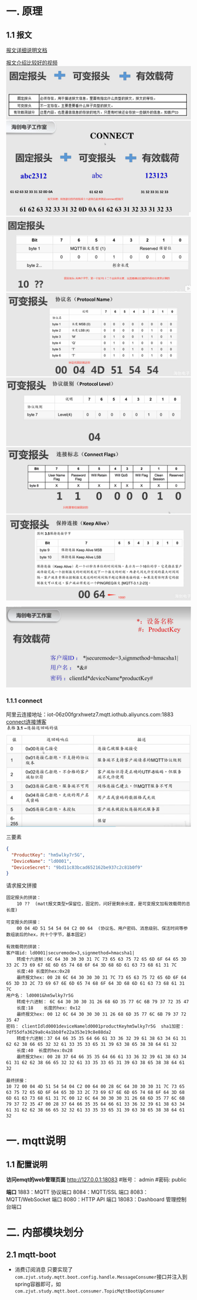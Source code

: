 
# 一. 原理
## 1.1 报文
[报文详细说明文档](https://mcxiaoke.gitbooks.io/mqtt-cn/content/mqtt/01-Introduction.html)     

[报文介绍比较好的视频](https://www.bilibili.com/video/BV1oJ411176Q/?p=1&vd_source=70eb1facbc8a6b0cc0b7b0efb3c281bc)
![报文组成](./pic/报文组成.png)   
![connect连接报文示意](./pic/connect报文内容示意.png)  
![固定报头](./pic/固定报头.png)    
![可变报头-协议名](./pic/协议名.png)   
![可变报头-协议级别](./pic/协议级别.png)   
![可变报头-连接标志](./pic/连接标志.png)   
![可变报头-保持连接](./pic/保持连接.png)    

![有效载荷](./pic/有效载荷.png)   

### 1.1.1 connect
阿里云连接地址：iot-06z00fgrxhwetz7.mqtt.iothub.aliyuncs.com:1883
[connect连接博客](https://blog.csdn.net/daniaoxp/article/details/103039296)
![连接返回响应码](./pic/连接返回响应码.png)

三要素
```json
{
  "ProductKey": "hm5wlky7r5G",
  "DeviceName": "ld0001",
  "DeviceSecret": "9bd11c83bcad652162be937c2c81b0f9"
}
```
请求报文拼接
```
固定报头的拼装：
	10 ??  (matt报文类型+保留位，固定的，问好是剩余长度，是可变报文加有效载荷的总长度)
	
可变报头的拼接：
	00 04 4D 51 54 54 04 C2 00 64  (协议名、用户密码、消息级别、保活时间等参数组装后的hex，共十个字节，基本固定)

有效载荷的拼装：
客户端id: ld0001|securemode=3,signmethod=hmacsha1|  
	转成十六进制：6C 64 30 30 30 31 7C 73 65 63 75 72 65 6D 6F 64 65 3D 33 2C 73 69 67 6E 6D 65 74 68 6F 64 3D 68 6D 61 63 73 68 61 31 7C  
	长度:40 长度的hex:0x28
	最终报文hex: 00 28 6C 64 30 30 30 31 7C 73 65 63 75 72 65 6D 6F 64 65 3D 33 2C 73 69 67 6E 6D 65 74 68 6F 64 3D 68 6D 61 63 73 68 61 31 7C  
用户名： ld0001&hm5wlky7r5G                        
	转成十六进制： 6C 64 30 30 30 31 26 68 6D 35 77 6C 6B 79 37 72 35 47             
	长度:18    长度的hex: 0x12
	最终报文hex: 00 12 6C 64 30 30 30 31 26 68 6D 35 77 6C 6B 79 37 72 35 47 
密码： clientIdld0001deviceNameld0001productKeyhm5wlky7r5G  sha1加密：7df55dfa3629a8c4a1bb8fe22a353e19c8e88da2
	转成十六进制：37 64 66 35 35 64 66 61 33 36 32 39 61 38 63 34 61 31 62 62 38 66 65 32 32 61 33 35 33 65 31 39 63 38 65 38 38 64 61 32     
	长度:40  长度的hex:0x28
	最终报文hex: 00 28 37 64 66 35 35 64 66 61 33 36 32 39 61 38 63 34 61 31 62 62 38 66 65 32 32 61 33 35 33 65 31 39 63 38 65 38 38 64 61 32  

最终拼接：
10 72 00 04 4D 51 54 54 04 C2 00 64 00 28 6C 64 30 30 30 31 7C 73 65 63 75 72 65 6D 6F 64 65 3D 33 2C 73 69 67 6E 6D 65 74 68 6F 64 3D 68 6D 61 63 73 68 61 31 7C 00 12 6C 64 30 30 30 31 26 68 6D 35 77 6C 6B 79 37 72 35 47 00 28 37 64 66 35 35 64 66 61 33 36 32 39 61 38 63 34 61 31 62 62 38 66 65 32 32 61 33 35 33 65 31 39 63 38 65 38 38 64 61 32
```





# 一. mqtt说明
## 1.1 配置说明

**访问emqt的web管理页面**
http://127.0.0.1:18083
#账号： admin
#密码: public

**端口**
1883：MQTT 协议端口
8084：MQTT/SSL 端口
8083：MQTT/WebSocket 端口
8080：HTTP API 端口
18083：Dashboard 管理控制台端口

# 二. 内部模块划分
## 2.1 mqtt-boot
+ 消费订阅消息
只要实现了`com.zjut.study.mqtt.boot.config.handle.MessageConsumer`接口并注入到spring容器即可，如`com.zjut.study.mqtt.boot.consumer.TopicMqttBootUpConsumer`



